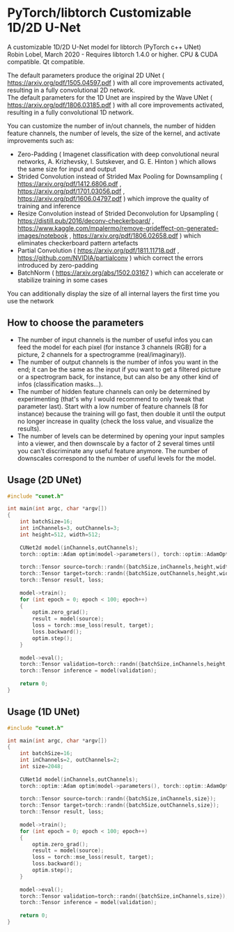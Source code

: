# PyTorch/libtorch Customizable 1D/2D U-Net  
A customizable 1D/2D U-Net model for libtorch (PyTorch c++ UNet)  
Robin Lobel, March 2020 - Requires libtorch 1.4.0 or higher. CPU & CUDA compatible. Qt compatible.

The default parameters produce the original 2D UNet ( https://arxiv.org/pdf/1505.04597.pdf ) with all core improvements activated, resulting in a fully convolutional 2D network.  
The default parameters for the 1D Unet are inspired by the Wave UNet ( https://arxiv.org/pdf/1806.03185.pdf ) with all core improvements activated, resulting in a fully convolutional 1D network.

You can customize the number of in/out channels, the number of hidden feature channels, the number of levels, the size of the kernel, and activate improvements such as:
* Zero-Padding ( Imagenet classification with deep convolutional neural networks, A. Krizhevsky, I. Sutskever, and G. E. Hinton ) which allows the same size for input and output
* Strided Convolution instead of Strided Max Pooling for Downsampling ( https://arxiv.org/pdf/1412.6806.pdf , https://arxiv.org/pdf/1701.03056.pdf , https://arxiv.org/pdf/1606.04797.pdf ) which improve the quality of training and inference
* Resize Convolution instead of Strided Deconvolution for Upsampling ( https://distill.pub/2016/deconv-checkerboard/ , https://www.kaggle.com/mpalermo/remove-grideffect-on-generated-images/notebook , https://arxiv.org/pdf/1806.02658.pdf ) which eliminates checkerboard pattern artefacts
* Partial Convolution ( https://arxiv.org/pdf/1811.11718.pdf , https://github.com/NVIDIA/partialconv ) which correct the errors introduced by zero-padding
* BatchNorm ( https://arxiv.org/abs/1502.03167 ) which can accelerate or stabilize training in some cases

You can additionally display the size of all internal layers the first time you use the network

## How to choose the parameters

* The number of input channels is the number of useful infos you can feed the model for each pixel (for instance 3 channels (RGB) for a picture, 2 channels for a spectrogramme (real/imaginary)).
* The number of output channels is the number of infos you want in the end; it can be the same as the input if you want to get a filtered picture or a spectrogram back, for instance, but can also be any other kind of infos (classification masks...).
* The number of hidden feature channels can only be determined by experimenting (that's why I would recommend to only tweak that parameter last). Start with a low number of feature channels (8 for instance) because the training will go fast, then double it until the output no longer increase in quality (check the loss value, and visualize the results).
* The number of levels can be determined by opening your input samples into a viewer, and then downscale by a factor of 2 several times until you can't discriminate any useful feature anymore. The number of downscales correspond to the number of useful levels for the model.

## Usage (2D UNet)

```c++
#include "cunet.h"

int main(int argc, char *argv[])
{
    int batchSize=16;
    int inChannels=3, outChannels=3;
    int height=512, width=512;
    
    CUNet2d model(inChannels,outChannels);
    torch::optim::Adam optim(model->parameters(), torch::optim::AdamOptions(1e-3));
    
    torch::Tensor source=torch::randn({batchSize,inChannels,height,width});
    torch::Tensor target=torch::randn({batchSize,outChannels,height,width});
    torch::Tensor result, loss;
    
    model->train();
    for (int epoch = 0; epoch < 100; epoch++)
    {
        optim.zero_grad();
        result = model(source);
        loss = torch::mse_loss(result, target);
        loss.backward();
        optim.step();
    }
    
    model->eval();
    torch::Tensor validation=torch::randn({batchSize,inChannels,height,width});
    torch::Tensor inference = model(validation);
    
    return 0;
}
```

## Usage (1D UNet)

```c++
#include "cunet.h"

int main(int argc, char *argv[])
{
    int batchSize=16;
    int inChannels=2, outChannels=2;
    int size=2048;
    
    CUNet1d model(inChannels,outChannels);
    torch::optim::Adam optim(model->parameters(), torch::optim::AdamOptions(1e-3));
    
    torch::Tensor source=torch::randn({batchSize,inChannels,size});
    torch::Tensor target=torch::randn({batchSize,outChannels,size});
    torch::Tensor result, loss;
    
    model->train();
    for (int epoch = 0; epoch < 100; epoch++)
    {
        optim.zero_grad();
        result = model(source);
        loss = torch::mse_loss(result, target);
        loss.backward();
        optim.step();
    }
    
    model->eval();
    torch::Tensor validation=torch::randn({batchSize,inChannels,size});
    torch::Tensor inference = model(validation);
    
    return 0;
}
```

